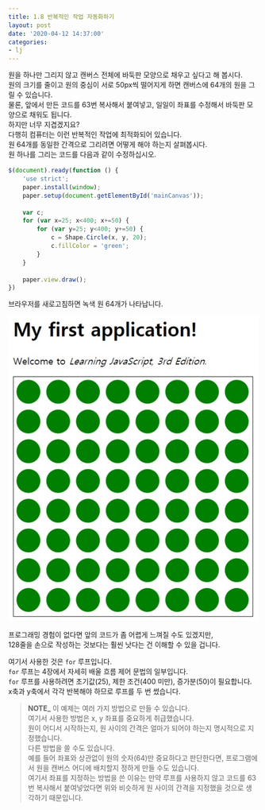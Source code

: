 ```yaml
---
title: 1.8 반복적인 작업 자동화하기
layout: post
date: '2020-04-12 14:37:00'
categories:
- lj
---
```


원을 하나만 그리지 않고 캔버스 전체에 바둑판 모양으로 채우고 싶다고 해 봅시다.  
원의 크기를 줄이고 원의 중심이 서로 50px씩 떨어지게 하면 캔버스에 64개의 원을 그릴 수 있습니다.  
물론, 앞에서 만든 코드를 63번 복사해서 붙여넣고, 일일이 좌표를 수정해서 바둑판 모양으로 채워도 됩니다.  
하지만 너무 지겹겠지요?  
다행히 컴퓨터는 이런 반복적인 작업에 최적화되어 있습니다.  
원 64개를 동일한 간격으로 그리려면 어떻게 해야 하는지 살펴봅시다.  
원 하나를 그리는 코드를 다음과 같이 수정하십시오.

```javascript
$(document).ready(function () {
    'use strict';
    paper.install(window);
    paper.setup(document.getElementById('mainCanvas'));

    var c;
    for (var x=25; x<400; x+=50) {
        for (var y=25; y<400; y+=50) {
            c = Shape.Circle(x, y, 20);
            c.fillColor = 'green';
        }
    }

    paper.view.draw();
})
```

브라우저를 새로고침하면 녹색 원 64개가 나타납니다.  

![이미지](/static/img/learningjs/image03.jpg)

프로그래밍 경험이 없다면 앞의 코드가 좀 어렵게 느껴질 수도 있겠지만,  
128줄을 손으로 작성하는 것보다는 훨씬 낫다는 건 이해할 수 있을 겁니다.  

여기서 사용한 것은 `for` 루프입니다.  
`for` 루프는 4장에서 자세히 배울 흐름 제어 문법의 일부입니다.  
`for` 루프를 사용하려면 초기값(25), 제한 조건(400 미만), 증가분(50)이 필요합니다.  
x축과 y축에서 각각 반복해야 하므로 루프를 두 번 썼습니다.

> **NOTE_** 이 예제는 여러 가지 방법으로 만들 수 있습니다.  
> 여기서 사용한 방법은 x, y 좌표를 중요하게 취급했습니다.  
> 원이 어디서 시작하는지, 원 사이의 간격은 얼마가 되어야 하는지 명시적으로 지정했습니다.  
> 다른 방법을 쓸 수도 있습니다.  
> 예를 들어 좌표와 상관없이 원의 숫자(64)만 중요하다고 판단한다면, 프로그램에서 원을 캔버스 어디에 배치할지 정하게 만들 수도 있습니다.  
> 여기서 좌표를 지정하는 방법을 쓴 이유는 만약 루프를 사용하지 않고 코드를 63번 복사해서 붙여넣었다면 위와 비슷하게 원 사이의 간격을 지정했을 것으로 생각하기 때문입니다.